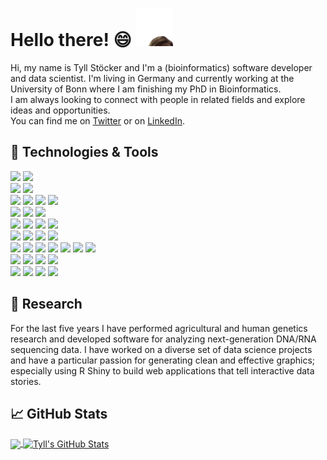 # Hello there! 😄 <img src="https://raw.githubusercontent.com/tgstoecker/tgstoecker/master/kenobi-pog.gif" width="60px" height="60px" />

Hi, my name is Tyll Stöcker and I'm a (bioinformatics) software developer and data scientist. I'm living in Germany and currently working at the University of Bonn where I am finishing my PhD in Bioinformatics.    
I am always looking to connect with people in related fields and explore ideas and opportunities.  
You can find me on [Twitter](https://twitter.com/tgstoecker) or on [LinkedIn](https://www.linkedin.com/in/tyllstoecker/).

## 🔧 Technologies & Tools


![](https://img.shields.io/badge/OS-informational?style=flat&color=32393d)
![](https://img.shields.io/badge/Linux-FCC624?style=flat&logo=linux&logoColor=white) <br>
![](https://img.shields.io/badge/Shell-informational?style=flat&color=32393d)
![](https://img.shields.io/badge/Bash-4EAA25?logo=gnu-bash&logoColor=white) <br>
![](https://img.shields.io/badge/Collaboration-informational?style=flat&color=32393d)
![](https://img.shields.io/badge/Confluence-172B4D?style=flat&logo=confluence&logoColor=white)
![](https://img.shields.io/badge/Jira-0052CC?style=flat&logo=jira&logoColor=white)
![](https://img.shields.io/badge/Trello-0052CC?style=flat&logo=trello&logoColor=white) <br>
![](https://img.shields.io/badge/Version%20Control-informational?style=flat&color=32393d)
![](https://img.shields.io/badge/GitHub-181717?style=flat&logo=github&logoColor=white)
![](https://img.shields.io/badge/Bitbucket-0052CC?style=flat&logo=bitbucket&logoColor=white) <br>
![](https://img.shields.io/badge/Editor-informational?style=flat&color=32393d)
![](https://img.shields.io/badge/VSCode-007ACC?style=flat&logo=visual%20studio%20code&logoColor=white)
![](https://img.shields.io/badge/Jupyter-F37626?style=flat&logo=jupyter&logoColor=white)
![](https://img.shields.io/badge/RStudio-75AADB?style=flat&logo=rstudio&logoColor=white) <br>
![](https://img.shields.io/badge/Code-informational?style=flat&color=32393d)
![](https://img.shields.io/badge/Python-3776AB?style=flat&logo=python&logoColor=white)
![](https://img.shields.io/badge/R-276DC3?style=flat&logo=r&logoColor=white) 
![](https://img.shields.io/badge/Rust-000000?style=flat&logo=rust&logoColor=white) <br>
![](https://img.shields.io/badge/Web%20Development-informational?style=flat&color=32393d)
![](https://img.shields.io/badge/JavaScript-F7DF1E?style=flat&logo=javascript&logoColor=white)
![](https://img.shields.io/badge/CSS3-1572B6?style=flat&logo=css3&logoColor=white)
![](https://img.shields.io/badge/HTML5-E34F26?style=flat&logo=html5&logoColor=white)
![](https://img.shields.io/badge/Bootstrap-7952B3?style=flat&logo=bootstrap&logoColor=white) 
![](https://img.shields.io/badge/django-092E20?style=flat&logo=django&logoColor=white)
![](https://img.shields.io/badge/flask-000000?style=flat&logo=flask&logoColor=white) <br>
![](https://img.shields.io/badge/Tools-informational?style=flat&color=32393d)
![](https://img.shields.io/badge/conda-44A833?style=flat&logo=anaconda&logoColor=white)
![](https://img.shields.io/badge/Docker-2496ED?style=flat&logo=docker&logoColor=white)
![](https://img.shields.io/badge/AWS-232F3E?style=flat&logo=amazon%20aws&logoColor=white) <br>
![](https://img.shields.io/badge/Data%20Science-informational?style=flat&color=32393d)
![](https://img.shields.io/badge/tidyverse-1A162D?style=flat&logo=tidyverse&logoColor=white)
![](https://img.shields.io/badge/pandas-150458?style=flat&logo=pandas&logoColor=white)
![](https://img.shields.io/badge/numpy-013243?style=flat&logo=numpy&logoColor=white)

## 🔭 Research
For the last five years I have performed agricultural and human genetics research and developed software for analyzing next-generation DNA/RNA sequencing data. I have worked on a diverse set of data science projects and have a particular passion for generating clean and effective graphics; especially using R Shiny to build web applications that tell interactive data stories.  

## &#x1f4c8; GitHub Stats

<a href="https://github.com/tgstoecker/tgstoecker">
  <img align="center" src="https://github-readme-stats.vercel.app/api/top-langs/?username=tgstoecker&hide==jupyter%20notebook&title_color=ffffff&text_color=43a428&icon_color=43a428&bg_color=1d1f21&langs_count=3" />
</a>  
<a href="https://github.com/MartinHeinz/MartinHeinz">
  <img align="center" src="https://github-readme-stats.vercel.app/api?username=tgstoecker&show_icons=true&line_height=27&count_private=true&title_color=ffffff&text_color=43a428&icon_color=43a428&bg_color=1d1f21" alt="Tyll's GitHub Stats" />
</a>
